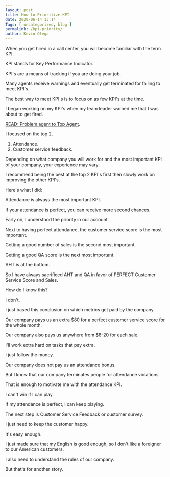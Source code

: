 ```yaml
--- 
layout: post 
title: How to Prioritize KPI
date: 2020-06-14 13:14
Tags: [ uncategorized, blog ]
permalink: /kpi-priority/ 
author: Kevin Olega 
--- 
```

When you get hired in a call center, you will become familiar with the term KPI.

KPI stands for Key Performance Indicator.

KPI's are a means of tracking if you are doing your job.

Many agents receive warnings and eventually get terminated for failing to meet KPI's.

The best way to meet KPI's is to focus on as few KPI's at the time.

I began working on my KPI's when my team leader warned me that I was about to get fired.

[READ: Problem agent to Top Agent](https://callcentertrainingtips.com/gerry).

I focused on the top 2.

1. Attendance.
2. Customer service feedback.

Depending on what company you will work for and the most important KPI of your company, your experience may vary.

I recommend being the best at the top 2 KPI's first then slowly work on improving the other KPI's.

Here's what I did:

Attendance is always the most important KPI.

If your attendance is perfect, you can receive more second chances. 

Early on, I understood the priority in our account.

Next to having perfect attendance, the customer service score is the most important.

Getting a good number of sales is the second most important.

Getting a good QA score is the next most important.

AHT is at the bottom.

So I have always sacrificed AHT and QA in favor of PERFECT Customer Service Score and Sales.

How do I know this?

I don't.

I just based this conclusion on which metrics get paid by the company.

Our company pays us an extra $80 for a perfect customer service score for the whole month.

Our company also pays us anywhere from $8-20 for each sale.

I'll work extra hard on tasks that pay extra.

I just follow the money.

Our company does not pay us an attendance bonus.

But I know that our company terminates people for attendance violations.

That is enough to motivate me with the attendance KPI.

I can't win if I can play.

If my attendance is perfect, I can keep playing.

The next step is Customer Service Feedback or customer survey.

I just need to keep the customer happy.

It's easy enough.

I just made sure that my English is good enough, so I don't like a foreigner to our American customers.

I also need to understand the rules of our company.

But that's for another story.